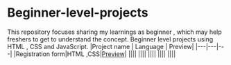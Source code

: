 # Beginner-level-projects
This repository focuses sharing my learnings as beginner , which may help freshers to get to understand the concept.
Beginner level projects using HTML , CSS and JavaScript.
|Project name | Language | Preview|
|---|---|---|
|Registration form|HTML ,CSS|[Preview](https://raw.githack.com/Mehfila-Parkkulthil/Beginner-level-projects/refs/heads/main/Registration%20Form/index.html)|
||||
||||
||||
||||
||||
